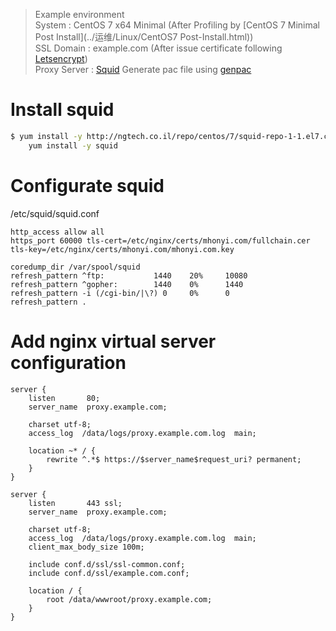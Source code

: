 > Example environment  
System : CentOS 7 x64 Minimal (After Profiling by [CentOS 7 Minimal Post Install](../运维/Linux/CentOS7 Post-Install.html))   
SSL Domain : example.com (After issue certificate following [Letsencrypt](../运维/Letsencrypt.html))  
Proxy Server : [Squid](http://www.squid-cache.org/)
Generate pac file using [genpac](https://github.com/JinnLynn/genpac)

# Install squid 
```bash
$ yum install -y http://ngtech.co.il/repo/centos/7/squid-repo-1-1.el7.centos.noarch.rpm && \
    yum install -y squid
```

# Configurate squid

/etc/squid/squid.conf
```text
http_access allow all
https_port 60000 tls-cert=/etc/nginx/certs/mhonyi.com/fullchain.cer tls-key=/etc/nginx/certs/mhonyi.com/mhonyi.com.key

coredump_dir /var/spool/squid
refresh_pattern ^ftp:           1440    20%     10080
refresh_pattern ^gopher:        1440    0%      1440
refresh_pattern -i (/cgi-bin/|\?) 0     0%      0
refresh_pattern .      
```

# Add nginx virtual server configuration
```text
server {
    listen       80;
    server_name  proxy.example.com;

    charset utf-8;
    access_log  /data/logs/proxy.example.com.log  main;

    location ~* / {
        rewrite ^.*$ https://$server_name$request_uri? permanent;
    }
}

server {
    listen       443 ssl;
    server_name  proxy.example.com;

    charset utf-8;
    access_log  /data/logs/proxy.example.com.log  main;
    client_max_body_size 100m;

    include conf.d/ssl/ssl-common.conf;
    include conf.d/ssl/example.com.conf;

    location / {
        root /data/wwwroot/proxy.example.com;
    }
}
```